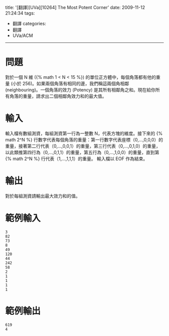 title: '[翻譯][UVa][10264] The Most Potent Corner'
date: 2009-11-12 21:24:34
tags:
- 翻譯
categories:
- 翻譯
- UVa/ACM
---

# 問題

對於一個 N 維 ({% math 1 < N < 15 %}) 的單位正方體中，每個角落都有他的重量 (小於 256)。如果兩個角落有相同的邊，我們稱這兩個角相鄰 (neighbouring)。一個角落的效力 (Potency) 是其所有相鄰角之和。現在給你所有角落的重量，請求出二個相鄰角效力和的最大值。

<!-- more -->

# 輸入

輸入檔有數組測資，每組測資第一行為一整數 N，代表方塊的維度。接下來的 {% math 2^N %} 行數字代表每個角落的重量：第一行數字代表座標（0,…,0,0,0）的重量，接著第二行代表（0,…,0,0,1）的重量，第三行代表（0,…,0,1,0）的重量，以此類推第四行為（0,…,0,1,1）的重量，第五行為（0,…,1,0,0）的重量，直到第 {% math 2^N %} 行代表（1,…,1,1,1）的重量。
輸入檔以 EOF 作為結束。

# 輸出

對於每組測資請輸出最大效力和的值。

# 範例輸入

``` text
3
82
73
8
49
120
44
242
58
2
1
1
1
1
```

# 範例輸出

``` text
619
4
```